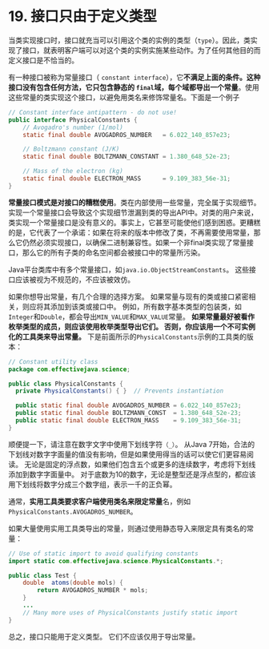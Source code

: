 # 19. 接口只由于定义类型



当类实现接口时，接口就充当可以引用这个类的实例的类型（`type`）。因此，类实现了接口，就表明客户端可以对这个类的实例实施某些动作。为了任何其他目的而定义接口是不恰当的。



有一种接口被称为常量接口（ `constant interface`），它**不满足上面的条件。这种接口没有包含任何方法，它只包含静态的 `final`域，每个域都导出一个常量**。使用这些常量的类实现这个接口，以避免用类名来修饰常量名。下面是一个例子



```java
// Constant interface antipattern - do not use!
public interface PhysicalConstants {
    // Avogadro's number (1/mol)
    static final double AVOGADROS_NUMBER   = 6.022_140_857e23;

    // Boltzmann constant (J/K)
    static final double BOLTZMANN_CONSTANT = 1.380_648_52e-23;

    // Mass of the electron (kg)
    static final double ELECTRON_MASS      = 9.109_383_56e-31;
}
```



**常量接口模式是对接口的糟糕使用**。类在内部使用一些常量，完全属于实现细节。实现一个常量接口会导致这个实现细节泄漏到类的导出API中。对类的用户来说，类实现一个常量接口是没有意义的。事实上，它甚至可能使他们感到困惑。更糟糕的是，它代表了一个承诺：如果在将来的版本中修改了类，不再需要使用常量，那么它仍然必须实现接口，以确保二进制兼容性。如果一个非final类实现了常量接口，那么它的所有子类的命名空间都会被接口中的常量所污染。





Java平台类库中有多个常量接口，如`java.io.ObjectStreamConstants`。 这些接口应该被视为不规范的，不应该被效仿。

如果你想导出常量，有几个合理的选择方案。 如果常量与现有的类或接口紧密相关，则应将其添加到该类或接口中。 例如，所有数字基本类型的包装类，如`Integer`和`Double`，都会导出`MIN_VALUE`和`MAX_VALUE`常量。 **如果常量最好被看作枚举类型的成员，则应该使用枚举类型导出它们。 否则，你应该用一个不可实例化的工具类来导出常量。** 下是前面所示的`PhysicalConstants`示例的工具类的版本：



```java
// Constant utility class
package com.effectivejava.science;

public class PhysicalConstants {
  private PhysicalConstants() { }  // Prevents instantiation

  public static final double AVOGADROS_NUMBER = 6.022_140_857e23;
  public static final double BOLTZMANN_CONST  = 1.380_648_52e-23;
  public static final double ELECTRON_MASS    = 9.109_383_56e-31;
}
```



顺便提一下，请注意在数字文字中使用下划线字符`（_）`。 从Java 7开始，合法的下划线对数字字面量的值没有影响，但是如果使用得当的话可以使它们更容易阅读。 无论是固定的浮点数，如果他们包含五个或更多的连续数字，考虑将下划线添加到数字字面量中。 对于底数为10的数字，无论是整型还是浮点型的，都应该用下划线将数字分成三个数字组，表示一千的正负幂。

通常，**实用工具类要求客户端使用类名来限定常量**名，例如`PhysicalConstants.AVOGADROS_NUMBER`。 

如果大量使用实用工具类导出的常量，则通过使用静态导入来限定具有类名的常量：



```java
// Use of static import to avoid qualifying constants
import static com.effectivejava.science.PhysicalConstants.*;

public class Test {
    double  atoms(double mols) {
        return AVOGADROS_NUMBER * mols;
    }
    ...
    // Many more uses of PhysicalConstants justify static import
}
```

总之，接口只能用于定义类型。 它们不应该仅用于导出常量。